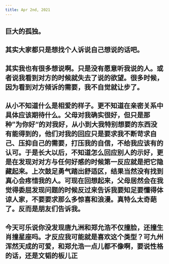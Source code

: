 ```yaml
---
title: Apr 2nd, 2021
---
```


## 巨大的孤独。
## 其实大家都只是想找个人诉说自己想说的话吧。
## 其实我也有很多想说啊。只是没有愿意听我说的人。或者说我看到对方的时候就失去了说的欲望。很多时候，因为看到对方倾诉的需要，我不自觉就让步了。
## 从小不知道什么是相爱的样子。更不知道在亲密关系中具体应该期待什么。父母对我确实很好，但只是那种”为你好“的对我好，从小到大我特别想要的东西没有能得到的，他们对我的回应只是要求我不断苛求自己、压抑自己的需要，打压我的自信，不给我应该有的认可。于是长大以后，不知道怎么回应别人的示好，更是在发现对对方与任何好感的时候第一反应就是把它隐藏起来。上次鼓足勇气踏出舒适区，结果当然没有找到真心会疼惜我的人。可现在回想起来，父母居然会在我觉得委屈发现问题的时候反过来告诉我要知足要懂得体谅人家，不要要求那么多惊喜和浪漫。真特么太奇葩了。反而是朋友们告诉我。
## 今天可乐说你没发现唐九洲和郑允浩不仅撞脸，还撞生肖撞星座吗。才反应我可能就是喜欢这个类型？可九州浑然天成的可爱，和郑允浩一点儿都不像啊，要说性格的话，还是文韬的板儿正

